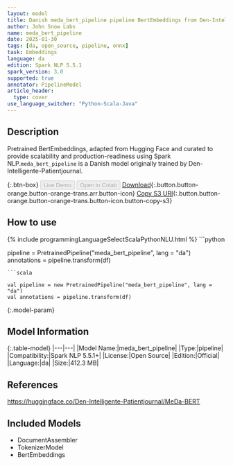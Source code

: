 ```yaml
---
layout: model
title: Danish meda_bert_pipeline pipeline BertEmbeddings from Den-Intelligente-Patientjournal
author: John Snow Labs
name: meda_bert_pipeline
date: 2025-01-30
tags: [da, open_source, pipeline, onnx]
task: Embeddings
language: da
edition: Spark NLP 5.5.1
spark_version: 3.0
supported: true
annotator: PipelineModel
article_header:
  type: cover
use_language_switcher: "Python-Scala-Java"
---
```


## Description

Pretrained BertEmbeddings, adapted from Hugging Face and curated to provide scalability and production-readiness using Spark NLP.`meda_bert_pipeline` is a Danish model originally trained by Den-Intelligente-Patientjournal.

{:.btn-box}
<button class="button button-orange" disabled>Live Demo</button>
<button class="button button-orange" disabled>Open in Colab</button>
[Download](https://s3.amazonaws.com/auxdata.johnsnowlabs.com/public/models/meda_bert_pipeline_da_5.5.1_3.0_1738213991224.zip){:.button.button-orange.button-orange-trans.arr.button-icon}
[Copy S3 URI](s3://auxdata.johnsnowlabs.com/public/models/meda_bert_pipeline_da_5.5.1_3.0_1738213991224.zip){:.button.button-orange.button-orange-trans.button-icon.button-copy-s3}

## How to use



<div class="tabs-box" markdown="1">
{% include programmingLanguageSelectScalaPythonNLU.html %}
```python

pipeline = PretrainedPipeline("meda_bert_pipeline", lang = "da")
annotations =  pipeline.transform(df)   

```
```scala

val pipeline = new PretrainedPipeline("meda_bert_pipeline", lang = "da")
val annotations = pipeline.transform(df)

```
</div>

{:.model-param}
## Model Information

{:.table-model}
|---|---|
|Model Name:|meda_bert_pipeline|
|Type:|pipeline|
|Compatibility:|Spark NLP 5.5.1+|
|License:|Open Source|
|Edition:|Official|
|Language:|da|
|Size:|412.3 MB|

## References

https://huggingface.co/Den-Intelligente-Patientjournal/MeDa-BERT

## Included Models

- DocumentAssembler
- TokenizerModel
- BertEmbeddings